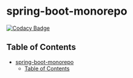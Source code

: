 # spring-boot-monorepo

[![Codacy Badge](https://app.codacy.com/project/badge/Grade/6f41092b9a6d420b87da42d29650f7c3)](https://app.codacy.com/gh/mrlonis/spring-boot-monorepo/dashboard?utm_source=gh&utm_medium=referral&utm_content=&utm_campaign=Badge_grade)

## Table of Contents

<!-- TOC -->
* [spring-boot-monorepo](#spring-boot-monorepo)
  * [Table of Contents](#table-of-contents)

<!-- TOC -->
